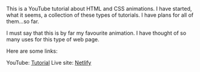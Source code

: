 This is a YouTube tutorial about HTML and CSS animations. I have started, what it seems, a collection of these types of tutorials. I have plans for all of them...so far.

I must say that this is by far my favourite animation. I have thought of so many uses for this type of web page.

Here are some links:

YouTube: [Tutorial](https://www.youtube.com/watch?v=2XjTnfRsNGs)
Live site: [Netlify](https://adorable-hamster-1077d7.netlify.app)